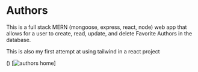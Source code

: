 # Authors
This is a full stack MERN (mongoose, express, react, node) web app that allows for a user to create, read, update, and delete Favorite Authors in the database.

This is also my first attempt at using tailwind in a react project

()
[![authors home](https://github.com/alexandervice/codingdojo-mern/main/full-stack-mern/advanced-mern/authors/client/src/images/authors-home.png?raw=true)]

